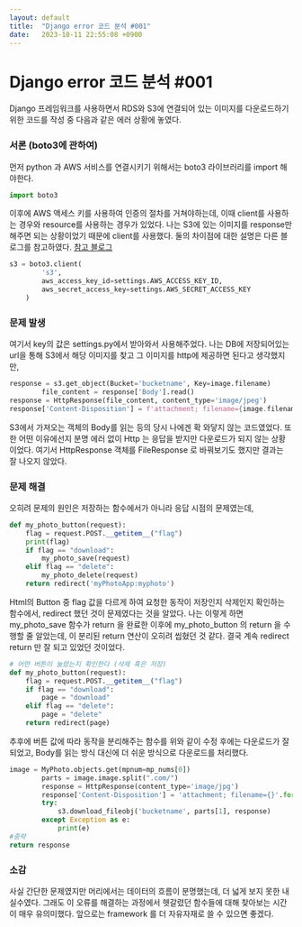 ```yaml
---
layout: default
title:  "Django error 코드 분석 #001"
date:   2023-10-11 22:55:08 +0900
---
```

# Django error 코드 분석 #001
Django 프레임워크를 사용하면서 RDS와 S3에 연결되어 있는 이미지를 다운로드하기 위한 코드를 작성 중 다음과 같은 에러 상황에 놓였다.

### 서론 (boto3에 관하여)
먼저 python 과 AWS 서비스를 연결시키기 위해서는 boto3 라이브러리를 import 해야한다.
```python
import boto3
```

이후에 AWS 액세스 키를 사용하여 인증의 절차를 거쳐야하는데, 이때 client를 사용하는 경우와 resource를 사용하는 경우가 있었다. 나는 S3에 있는 이미지를 response만 해주면 되는 상황이었기 때문에 client를 사용했다. 둘의 차이점에 대한 설명은 다른 블로그를 참고하였다. 
[참고 블로그](https://planbs.tistory.com/entry/boto3resource%EC%99%80-boto3client%EC%9D%98-%EC%B0%A8%EC%9D%B4)

```Python
s3 = boto3.client(
        's3',
        aws_access_key_id=settings.AWS_ACCESS_KEY_ID,
        aws_secret_access_key=settings.AWS_SECRET_ACCESS_KEY
    )
```

### 문제 발생
여기서 key의 값은 settings.py에서 받아와서 사용해주었다. 
나는 DB에 저장되어있는 url을 통해 S3에서 해당 이미지를 찾고 그 이미지를 http에 제공하면 된다고 생각했지만,

```Python
response = s3.get_object(Bucket='bucketname', Key=image.filename)
        file_content = response['Body'].read()
response = HttpResponse(file_content, content_type='image/jpeg')
response['Content-Disposition'] = f'attachment; filename={image.filename}'
```
S3에서 가져오는 객체의 Body를 읽는 등의 당시 나에겐 확 와닿지 않는 코드였었다. 또한 어떤 이유에선지 분명 에러 없이 Http 는 응답을 받지만 다운로드가 되지 않는 상황이었다. 여기서 HttpResponse 객체를 FileResponse 로 바꿔보기도 했지만 결과는 잘 나오지 않았다. 

### 문제 해결
오히려 문제의 원인은 저장하는 함수에서가 아니라 응답 시점의 문제였는데, 

```Python
def my_photo_button(request):
    flag = request.POST.__getitem__("flag")
    print(flag)
    if flag == "download":
        my_photo_save(request)
    elif flag == "delete":
        my_photo_delete(request) 
    return redirect('myPhotoApp:myphoto')
```

Html의 Button 중 flag 값을 다르게 하여 요청한 동작이 저장인지 삭제인지 확인하는 함수에서, redirect 했던 것이 문제였다는 것을 알았다. 나는 이렇게 하면 my_photo_save 함수가 return 을 완료한 이후에 my_photo_button 의 return 을 수행할 줄 알았는데, 이 분리된 return 연산이 오히려 씹혔던 것 같다. 결국 계속 redirect return 만 잘 되고 있었던 것이었다.

```Python
# 어떤 버튼이 눌렸는지 확인한다 (삭제 혹은 저장)
def my_photo_button(request):
    flag = request.POST.__getitem__("flag")
    if flag == "download":
        page = "download"
    elif flag == "delete":
        page = "delete"
    return redirect(page)
```

추후에 버튼 값에 따라 동작을 분리해주는 함수를 위와 같이 수정 후에는 다운로드가 잘 되었고, Body를 읽는 방식 대신에 더 쉬운 방식으로 다운로드를 처리했다.

```Python
image = MyPhoto.objects.get(mpnum=mp_nums[0])
        parts = image.image.split(".com/")
        response = HttpResponse(content_type='image/jpg')
        response['Content-Disposition'] = 'attachment; filename={}'.format(image.filename)
        try:
            s3.download_fileobj('bucketname', parts[1], response)
        except Exception as e:
            print(e)
#중략
return response
```

### 소감
사실 간단한 문제였지만 머리에서는 데이터의 흐름이 분명했는데, 더 넓게 보지 못한 내 실수였다. 그래도 이 오류를 해결하는 과정에서 헷갈렸던 함수들에 대해 찾아보는 시간이 매우 유의미했다. 앞으로는 framework 를 더 자유자재로 쓸 수 있으면 좋겠다.